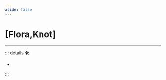 ```yaml
---
aside: false
---
```

# <py>[Flora,Knot]</py>

---

<!-- =================================================== -->
<!-- =================================================== -->
<!-- =================================================== -->
<!-- =================================================== -->
<!-- =================================================== -->
::: details 🛠

-

:::
